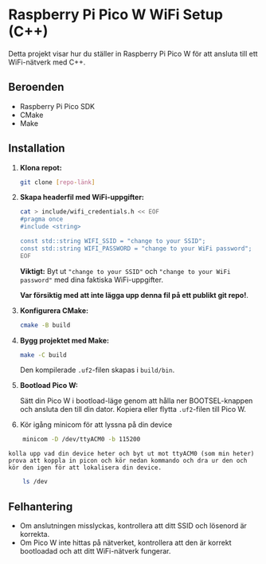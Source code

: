 # Raspberry Pi Pico W WiFi Setup (C++)

Detta projekt visar hur du ställer in Raspberry Pi Pico W för att ansluta till ett WiFi-nätverk med C++.

## Beroenden

* Raspberry Pi Pico SDK
* CMake
* Make

## Installation

1.  **Klona repot:**

    ```bash
    git clone [repo-länk]
    ```

2.  **Skapa headerfil med WiFi-uppgifter:**
    ```bash
    cat > include/wifi_credentials.h << EOF
    #pragma once
    #include <string>

    const std::string WIFI_SSID = "change to your SSID";
    const std::string WIFI_PASSWORD = "change to your WiFi password";
    EOF
    ```

    **Viktigt:** Byt ut `"change to your SSID"` och `"change to your WiFi password"` med dina faktiska WiFi-uppgifter. 
    
    **Var försiktig med att inte lägga upp denna fil på ett publikt git repo!**.

3.  **Konfigurera CMake:**
    ```bash
    cmake -B build
    ```

4.  **Bygg projektet med Make:**

    ```bash
    make -C build
    ```

    Den kompilerade `.uf2`-filen skapas i `build/bin`.

5.  **Bootload Pico W:**

    Sätt din Pico W i bootload-läge genom att hålla ner BOOTSEL-knappen och ansluta den till din dator. Kopiera eller flytta `.uf2`-filen till Pico W.


6. Kör igång minicom för att lyssna på din device
```bash
    minicom -D /dev/ttyACM0 -b 115200
```
    kolla upp vad din device heter och byt ut mot ttyACM0 (som min heter)
    prova att koppla in picon och kör nedan kommando och dra ur den och kör den igen för att lokalisera din device.
```bash
    ls /dev
```

## Felhantering

* Om anslutningen misslyckas, kontrollera att ditt SSID och lösenord är korrekta.
* Om Pico W inte hittas på nätverket, kontrollera att den är korrekt bootloadad och att ditt WiFi-nätverk fungerar.


